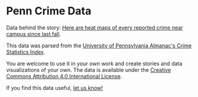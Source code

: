 # Penn Crime Data

Data behind the story: [Here are heat maps of every reported crime near campus since last fall](http://www.thedp.com/article/2017/10/here-are-heat-maps-of-every-reported-crime-near-campus-since-last-fall).

This data was parsed from the [University of Pennsylvania Almanac's Crime Statistics Index](http://www.upenn.edu/almanac/crimes-index.html).

You are welcome to use it in your own work and create stories and data visualizations of your own.
The data is available under the [Creative Commons Attribution 4.0 International License](https://creativecommons.org/licenses/by/4.0/).

If you find this data useful, [let us know!](https://twitter.com/intent/tweet/?text=@dailypenndevs)
